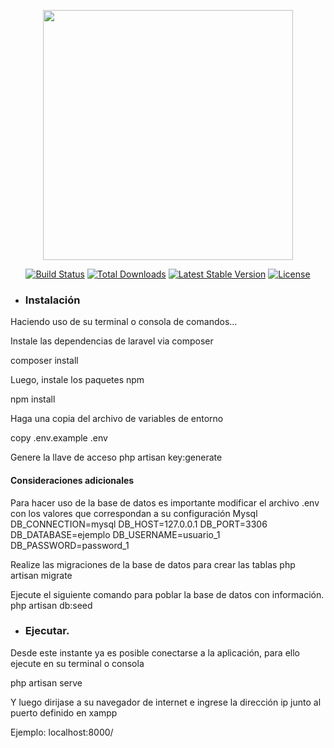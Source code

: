 <p align="center"><a href="https://laravel.com" target="_blank"><img src="https://raw.githubusercontent.com/laravel/art/master/logo-lockup/5%20SVG/2%20CMYK/1%20Full%20Color/laravel-logolockup-cmyk-red.svg" width="400"></a></p>

<p align="center">
<a href="https://travis-ci.org/laravel/framework"><img src="https://travis-ci.org/laravel/framework.svg" alt="Build Status"></a>
<a href="https://packagist.org/packages/laravel/framework"><img src="https://img.shields.io/packagist/dt/laravel/framework" alt="Total Downloads"></a>
<a href="https://packagist.org/packages/laravel/framework"><img src="https://img.shields.io/packagist/v/laravel/framework" alt="Latest Stable Version"></a>
<a href="https://packagist.org/packages/laravel/framework"><img src="https://img.shields.io/packagist/l/laravel/framework" alt="License"></a>
</p>

* ### Instalación

Haciendo uso de su terminal o consola de comandos...

Instale las dependencias de laravel via composer

composer install


Luego, instale los paquetes npm

npm install

Haga una copia del archivo de variables de entorno

copy .env.example .env


Genere la llave de acceso
php artisan key:generate

#### Consideraciones adicionales

Para hacer uso de la base de datos es importante modificar el archivo .env con los valores que 
correspondan a su configuración Mysql
DB_CONNECTION=mysql
DB_HOST=127.0.0.1
DB_PORT=3306
DB_DATABASE=ejemplo
DB_USERNAME=usuario_1
DB_PASSWORD=password_1


Realize las migraciones de la base de datos para crear las tablas
php artisan migrate


Ejecute el siguiente comando para poblar la base de datos con información.
php artisan db:seed

* ### Ejecutar.

Desde este instante ya es posible conectarse a la aplicación, para ello ejecute en su terminal o consola

php artisan serve

Y luego dirijase a su navegador de internet e ingrese la dirección ip junto al puerto definido en xampp

Ejemplo:
localhost:8000/
